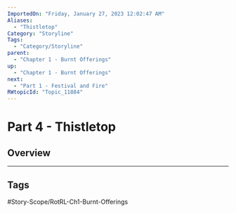 ```yaml
---
ImportedOn: "Friday, January 27, 2023 12:02:47 AM"
Aliases:
  - "Thistletop"
Category: "Storyline"
Tags:
  - "Category/Storyline"
parent:
  - "Chapter 1 - Burnt Offerings"
up:
  - "Chapter 1 - Burnt Offerings"
next:
  - "Part 1 - Festival and Fire"
RWtopicId: "Topic_11884"
---
```

# Part 4 - Thistletop
## Overview

---
## Tags
#Story-Scope/RotRL-Ch1-Burnt-Offerings

